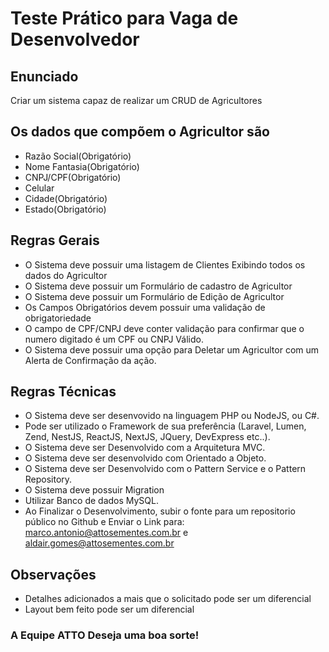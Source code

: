 # Teste Prático para Vaga de Desenvolvedor

## Enunciado
Criar um sistema capaz de realizar um CRUD de Agricultores

## Os dados que compõem o Agricultor são
- Razão Social(Obrigatório)
- Nome Fantasia(Obrigatório)
- CNPJ/CPF(Obrigatório)
- Celular
- Cidade(Obrigatório)
- Estado(Obrigatório)

## Regras Gerais
- O Sistema deve possuir uma listagem de Clientes Exibindo todos os dados do Agricultor
- O Sistema deve possuir um Formulário de cadastro de Agricultor
- O Sistema deve possuir um Formulário de Edição de Agricultor
- Os Campos Obrigatórios devem possuir uma validação de obrigatoriedade
- O campo de CPF/CNPJ deve conter validação para confirmar que o numero digitado é um CPF ou CNPJ Válido.
- O Sistema deve possuir uma opção para Deletar um Agricultor com um Alerta de Confirmação da ação.

## Regras Técnicas
- O Sistema deve ser desenvovido na linguagem PHP ou NodeJS, ou C#.
- Pode ser utilizado o Framework de sua preferência (Laravel, Lumen, Zend, NestJS, ReactJS, NextJS, JQuery, DevExpress etc..).
- O Sistema deve ser Desenvolvido com a Arquitetura MVC.
- O Sistema deve ser desenvolvido com Orientado a Objeto.
- O Sistema deve ser Desenvolvido com o Pattern Service e o Pattern Repository.
- O Sistema deve possuir Migration
- Utilizar Banco de dados MySQL.
- Ao Finalizar o Desenvolvimento, subir o fonte para um repositorio público no Github e Enviar o Link para: marco.antonio@attosementes.com.br e aldair.gomes@attosementes.com.br

## Observações
- Detalhes adicionados a mais que o solicitado pode ser um diferencial
- Layout bem feito pode ser um diferencial


### A Equipe ATTO Deseja uma boa sorte!
